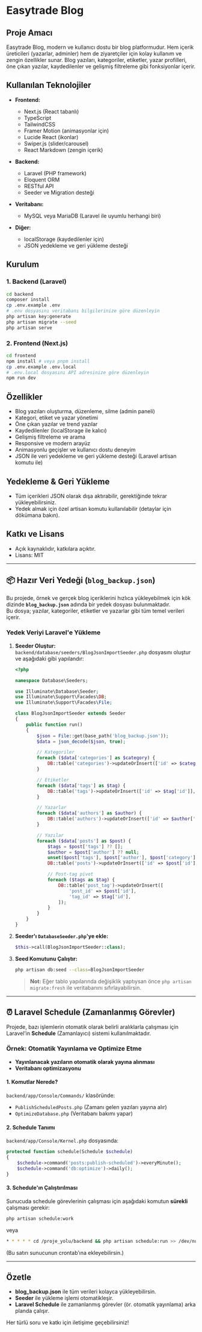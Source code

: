# Easytrade Blog

## Proje Amacı

Easytrade Blog, modern ve kullanıcı dostu bir blog platformudur. Hem içerik üreticileri (yazarlar, adminler) hem de ziyaretçiler için kolay kullanım ve zengin özellikler sunar. Blog yazıları, kategoriler, etiketler, yazar profilleri, öne çıkan yazılar, kaydedilenler ve gelişmiş filtreleme gibi fonksiyonlar içerir.

## Kullanılan Teknolojiler

- **Frontend:**
  - Next.js (React tabanlı)
  - TypeScript
  - TailwindCSS
  - Framer Motion (animasyonlar için)
  - Lucide React (ikonlar)
  - Swiper.js (slider/carousel)
  - React Markdown (zengin içerik)

- **Backend:**
  - Laravel (PHP framework)
  - Eloquent ORM
  - RESTful API
  - Seeder ve Migration desteği

- **Veritabanı:**
  - MySQL veya MariaDB (Laravel ile uyumlu herhangi biri)

- **Diğer:**
  - localStorage (kaydedilenler için)
  - JSON yedekleme ve geri yükleme desteği

## Kurulum

### 1. Backend (Laravel)

```bash
cd backend
composer install
cp .env.example .env
# .env dosyasını veritabanı bilgilerinize göre düzenleyin
php artisan key:generate
php artisan migrate --seed
php artisan serve
```

### 2. Frontend (Next.js)

```bash
cd frontend
npm install # veya pnpm install
cp .env.example .env.local
# .env.local dosyasını API adresinize göre düzenleyin
npm run dev
```

## Özellikler

- Blog yazıları oluşturma, düzenleme, silme (admin paneli)
- Kategori, etiket ve yazar yönetimi
- Öne çıkan yazılar ve trend yazılar
- Kaydedilenler (localStorage ile kalıcı)
- Gelişmiş filtreleme ve arama
- Responsive ve modern arayüz
- Animasyonlu geçişler ve kullanıcı dostu deneyim
- JSON ile veri yedekleme ve geri yükleme desteği (Laravel artisan komutu ile)

## Yedekleme & Geri Yükleme

- Tüm içerikleri JSON olarak dışa aktırabilir, gerektiğinde tekrar yükleyebilirsiniz.
- Yedek almak için özel artisan komutu kullanılabilir (detaylar için dökümana bakın).

## Katkı ve Lisans

- Açık kaynaklıdır, katkılara açıktır.
- Lisans: MIT

---

## 📦 Hazır Veri Yedeği (`blog_backup.json`)

Bu projede, örnek ve gerçek blog içeriklerini hızlıca yükleyebilmek için kök dizinde **`blog_backup.json`** adında bir yedek dosyası bulunmaktadır.  
Bu dosya; yazılar, kategoriler, etiketler ve yazarlar gibi tüm temel verileri içerir.

### Yedek Veriyi Laravel'e Yükleme

1. **Seeder Oluştur:**  
   `backend/database/seeders/BlogJsonImportSeeder.php` dosyasını oluştur ve aşağıdaki gibi yapılandır:

   ```php
   <?php

   namespace Database\Seeders;

   use Illuminate\Database\Seeder;
   use Illuminate\Support\Facades\DB;
   use Illuminate\Support\Facades\File;

   class BlogJsonImportSeeder extends Seeder
   {
       public function run()
       {
           $json = File::get(base_path('blog_backup.json'));
           $data = json_decode($json, true);

           // Kategoriler
           foreach ($data['categories'] as $category) {
               DB::table('categories')->updateOrInsert(['id' => $category['id']], $category);
           }

           // Etiketler
           foreach ($data['tags'] as $tag) {
               DB::table('tags')->updateOrInsert(['id' => $tag['id']], $tag);
           }

           // Yazarlar
           foreach ($data['authors'] as $author) {
               DB::table('authors')->updateOrInsert(['id' => $author['id']], $author);
           }

           // Yazılar
           foreach ($data['posts'] as $post) {
               $tags = $post['tags'] ?? [];
               $author = $post['author'] ?? null;
               unset($post['tags'], $post['author'], $post['category']);
               DB::table('posts')->updateOrInsert(['id' => $post['id']], $post);

               // Post-tag pivot
               foreach ($tags as $tag) {
                   DB::table('post_tag')->updateOrInsert([
                       'post_id' => $post['id'],
                       'tag_id' => $tag['id'],
                   ]);
               }
           }
       }
   }
   ```

2. **Seeder'ı `DatabaseSeeder.php`'ye ekle:**

   ```php
   $this->call(BlogJsonImportSeeder::class);
   ```

3. **Seed Komutunu Çalıştır:**

   ```bash
   php artisan db:seed --class=BlogJsonImportSeeder
   ```

   > **Not:** Eğer tablo yapılarında değişiklik yaptıysan önce `php artisan migrate:fresh` ile veritabanını sıfırlayabilirsin.

---

## ⏰ Laravel Schedule (Zamanlanmış Görevler)

Projede, bazı işlemlerin otomatik olarak belirli aralıklarla çalışması için Laravel’in **Schedule** (Zamanlayıcı) sistemi kullanılmaktadır.

### Örnek: Otomatik Yayınlama ve Optimize Etme

- **Yayınlanacak yazıların otomatik olarak yayına alınması**
- **Veritabanı optimizasyonu**

#### 1. Komutlar Nerede?

`backend/app/Console/Commands/` klasöründe:
- `PublishScheduledPosts.php` (Zamanı gelen yazıları yayına alır)
- `OptimizeDatabase.php` (Veritabanı bakımı yapar)

#### 2. Schedule Tanımı

`backend/app/Console/Kernel.php` dosyasında:

```php
protected function schedule(Schedule $schedule)
{
    $schedule->command('posts:publish-scheduled')->everyMinute();
    $schedule->command('db:optimize')->daily();
}
```

#### 3. Schedule'ın Çalıştırılması

Sunucuda schedule görevlerinin çalışması için aşağıdaki komutun **sürekli** çalışması gerekir:

```bash
php artisan schedule:work
```
veya
```bash
* * * * * cd /proje_yolu/backend && php artisan schedule:run >> /dev/null 2>&1
```
(Bu satırı sunucunun crontab’ına ekleyebilirsin.)

---

## Özetle

- **blog_backup.json** ile tüm verileri kolayca yükleyebilirsin.
- **Seeder** ile yükleme işlemi otomatikleşir.
- **Laravel Schedule** ile zamanlanmış görevler (ör. otomatik yayınlama) arka planda çalışır.

Her türlü soru ve katkı için iletişime geçebilirsiniz! 